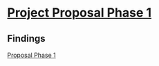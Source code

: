# <ins>Project Proposal Phase 1

## **Findings**
[Proposal Phase 1](https://github.com/Ramimoha1/-Project1_SAD_20232024/blob/b2f242f1d57e7dd65dc4362fb1456564f55cfa86/Proposal/ProjectProposal_grp_8.pdf)

